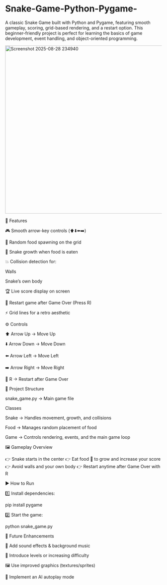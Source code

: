 # Snake-Game-Python-Pygame-
A classic Snake Game built with Python and Pygame, featuring smooth gameplay, scoring, grid-based rendering, and a restart option. This beginner-friendly project is perfect for learning the basics of game development, event handling, and object-oriented programming.

<img width="749" height="539" alt="Screenshot 2025-08-28 234940" src="https://github.com/user-attachments/assets/2eaf7cc2-6295-43b2-82df-ae2fc456b5af" />

🚀 Features

🎮 Smooth arrow-key controls (⬆️⬇️⬅️➡️)

🍎 Random food spawning on the grid

🐍 Snake growth when food is eaten

💥 Collision detection for:

Walls

Snake’s own body

🏆 Live score display on screen

🔄 Restart game after Game Over (Press R)

⚡ Grid lines for a retro aesthetic

⚙️ Controls

⬆️ Arrow Up → Move Up

⬇️ Arrow Down → Move Down

⬅️ Arrow Left → Move Left

➡️ Arrow Right → Move Right

🔄 R → Restart after Game Over

📂 Project Structure

snake_game.py → Main game file

Classes

Snake → Handles movement, growth, and collisions

Food → Manages random placement of food

Game → Controls rendering, events, and the main game loop

🖼️ Gameplay Overview

👉 Snake starts in the center
👉 Eat food 🍎 to grow and increase your score
👉 Avoid walls and your own body
👉 Restart anytime after Game Over with R

▶️ How to Run

1️⃣ Install dependencies:

pip install pygame


2️⃣ Start the game:

python snake_game.py

🔮 Future Enhancements

🎵 Add sound effects & background music

🌈 Introduce levels or increasing difficulty

🖼️ Use improved graphics (textures/sprites)

🤖 Implement an AI autoplay mode

